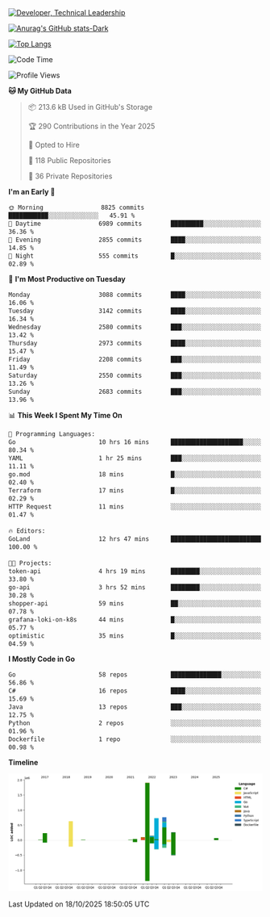 <div>
  <a href="https://www.linkedin.com/in/arielpineiro/" target="_blank" rel="nofollow noopener noreferrer">
    <img src="https://img.shields.io/badge/-LinkedIn-%230077B5?style=for-the-badge&logo=linkedin&logoColor=white" alt="Developer, Technical Leadership" title="Ariel Piñeiro">
  </a>
</div>

[![Anurag's GitHub stats-Dark](https://github-readme-stats.vercel.app/api?username=arielsrv&show_icons=true&theme=dark#gh-dark-mode-only)](https://github.com/anuraghazra/github-readme-stats#gh-dark-mode-only)

[![Top Langs](https://github-readme-stats.vercel.app/api/top-langs/?username=arielsrv&layout=compact&langs_count=10&theme=dark#gh-dark-mode-only)](https://github.com/anuraghazra/github-readme-stats&theme=dark#gh-dark-mode-only)

<!--START_SECTION:waka-->
![Code Time](http://img.shields.io/badge/Code%20Time-1%2C403%20hrs%2058%20mins-blue)

![Profile Views](http://img.shields.io/badge/Profile%20Views-2-blue)

**🐱 My GitHub Data** 

> 📦 213.6 kB Used in GitHub's Storage 
 > 
> 🏆 290 Contributions in the Year 2025
 > 
> 💼 Opted to Hire
 > 
> 📜 118 Public Repositories 
 > 
> 🔑 36 Private Repositories 
 > 
**I'm an Early 🐤** 

```text
🌞 Morning                8825 commits        ███████████░░░░░░░░░░░░░░   45.91 % 
🌆 Daytime                6989 commits        █████████░░░░░░░░░░░░░░░░   36.36 % 
🌃 Evening                2855 commits        ████░░░░░░░░░░░░░░░░░░░░░   14.85 % 
🌙 Night                  555 commits         █░░░░░░░░░░░░░░░░░░░░░░░░   02.89 % 
```
📅 **I'm Most Productive on Tuesday** 

```text
Monday                   3088 commits        ████░░░░░░░░░░░░░░░░░░░░░   16.06 % 
Tuesday                  3142 commits        ████░░░░░░░░░░░░░░░░░░░░░   16.34 % 
Wednesday                2580 commits        ███░░░░░░░░░░░░░░░░░░░░░░   13.42 % 
Thursday                 2973 commits        ████░░░░░░░░░░░░░░░░░░░░░   15.47 % 
Friday                   2208 commits        ███░░░░░░░░░░░░░░░░░░░░░░   11.49 % 
Saturday                 2550 commits        ███░░░░░░░░░░░░░░░░░░░░░░   13.26 % 
Sunday                   2683 commits        ███░░░░░░░░░░░░░░░░░░░░░░   13.96 % 
```


📊 **This Week I Spent My Time On** 

```text
💬 Programming Languages: 
Go                       10 hrs 16 mins      ████████████████████░░░░░   80.34 % 
YAML                     1 hr 25 mins        ███░░░░░░░░░░░░░░░░░░░░░░   11.11 % 
go.mod                   18 mins             █░░░░░░░░░░░░░░░░░░░░░░░░   02.40 % 
Terraform                17 mins             █░░░░░░░░░░░░░░░░░░░░░░░░   02.29 % 
HTTP Request             11 mins             ░░░░░░░░░░░░░░░░░░░░░░░░░   01.47 % 

🔥 Editors: 
GoLand                   12 hrs 47 mins      █████████████████████████   100.00 % 

🐱‍💻 Projects: 
token-api                4 hrs 19 mins       ████████░░░░░░░░░░░░░░░░░   33.80 % 
go-api                   3 hrs 52 mins       ████████░░░░░░░░░░░░░░░░░   30.28 % 
shopper-api              59 mins             ██░░░░░░░░░░░░░░░░░░░░░░░   07.78 % 
grafana-loki-on-k8s      44 mins             █░░░░░░░░░░░░░░░░░░░░░░░░   05.77 % 
optimistic               35 mins             █░░░░░░░░░░░░░░░░░░░░░░░░   04.59 % 
```

**I Mostly Code in Go** 

```text
Go                       58 repos            ██████████████░░░░░░░░░░░   56.86 % 
C#                       16 repos            ████░░░░░░░░░░░░░░░░░░░░░   15.69 % 
Java                     13 repos            ███░░░░░░░░░░░░░░░░░░░░░░   12.75 % 
Python                   2 repos             ░░░░░░░░░░░░░░░░░░░░░░░░░   01.96 % 
Dockerfile               1 repo              ░░░░░░░░░░░░░░░░░░░░░░░░░   00.98 % 
```



**Timeline**

![Lines of Code chart](https://raw.githubusercontent.com/arielsrv/arielsrv/main/assets/bar_graph.png)


 Last Updated on 18/10/2025 18:50:05 UTC
<!--END_SECTION:waka-->
